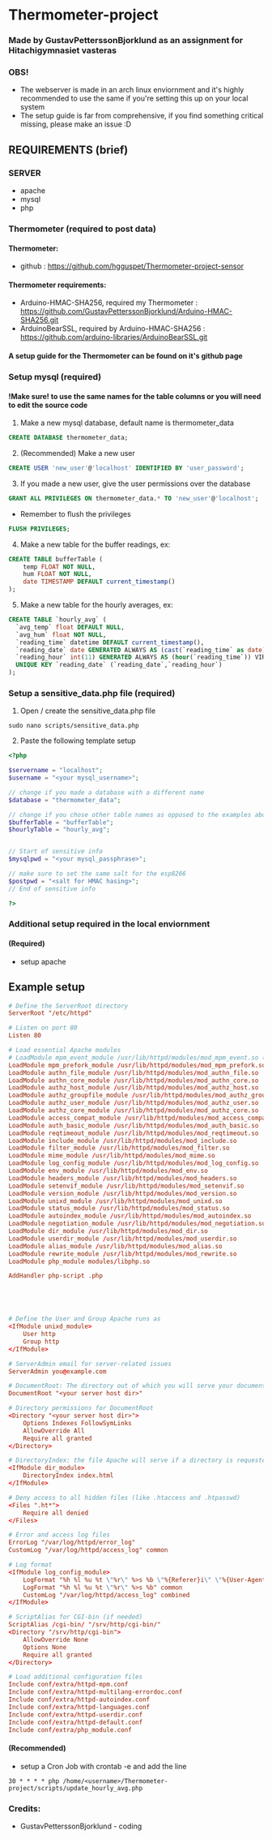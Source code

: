 # Thermometer-project
### Made by GustavPetterssonBjorklund as an assignment for Hitachigymnasiet vasteras

### OBS!
 - The webserver is made in an arch linux enviornment and it's highly recommended to use the same if you're setting this up on your local system
 - The setup guide is far from comprehensive, if you find something critical missing, please make an issue :D


## REQUIREMENTS (brief)
### SERVER
 - apache
 - mysql 
 - php
### Thermometer (required to post data)
#### Thermometer:
 - github : https://github.com/hgguspet/Thermometer-project-sensor
#### Thermometer requirements:
 - Arduino-HMAC-SHA256, required my Thermometer : https://github.com/GustavPetterssonBjorklund/Arduino-HMAC-SHA256.git
 - ArduinoBearSSL, required by Arduino-HMAC-SHA256 : https://github.com/arduino-libraries/ArduinoBearSSL.git
#### A setup guide for the Thermometer can be found on it's github page



### Setup mysql (required)
#### !Make sure! to use the same names for the table columns or you will need to edit the source code
1. Make a new mysql database, default name is thermometer_data
```sql
CREATE DATABASE thermometer_data;
```
2. (Recommended) Make a new user
```sql
CREATE USER 'new_user'@'localhost' IDENTIFIED BY 'user_password';
```
3. If you made a new user, give the user permissions over the database
```sql
GRANT ALL PRIVILEGES ON thermometer_data.* TO 'new_user'@'localhost';
```
 - Remember to flush the privileges
```sql
FLUSH PRIVILEGES;
```
4. Make a new table for the buffer readings, ex:
```sql
CREATE TABLE bufferTable (
    temp FLOAT NOT NULL,
    hum FLOAT NOT NULL,
    date TIMESTAMP DEFAULT current_timestamp()
);
```
5. Make a new table for the hourly averages, ex:
```sql
CREATE TABLE `hourly_avg` (
  `avg_temp` float DEFAULT NULL,
  `avg_hum` float NOT NULL,
  `reading_time` datetime DEFAULT current_timestamp(),
  `reading_date` date GENERATED ALWAYS AS (cast(`reading_time` as date)) VIRTUAL,
  `reading_hour` int(11) GENERATED ALWAYS AS (hour(`reading_time`)) VIRTUAL,
  UNIQUE KEY `reading_date` (`reading_date`,`reading_hour`)
);
```

### Setup a sensitive_data.php file (required)

1. Open / create the sensitive_data.php file
```terminal
sudo nano scripts/sensitive_data.php
```

2. Paste the following template setup
```php
<?php

$servername = "localhost";
$username = "<your mysql_username>";

// change if you made a database with a different name
$database = "thermometer_data";

// change if you chose other table names as opposed to the examples above
$bufferTable = "bufferTable";
$hourlyTable = "hourly_avg";


// Start of sensitive info
$mysqlpwd = "<your mysql_passphrase>";

// make sure to set the same salt for the esp8266
$postpwd = "<salt for HMAC hasing>";
// End of sensitive info

?>
```

### Additional setup required in the local enviornment
#### (Required)
 - setup apache

## Example setup
```conf
# Define the ServerRoot directory
ServerRoot "/etc/httpd"

# Listen on port 80
Listen 80

# Load essential Apache modules
# LoadModule mpm_event_module /usr/lib/httpd/modules/mod_mpm_event.so (breaks php)
LoadModule mpm_prefork_module /usr/lib/httpd/modules/mod_mpm_prefork.so
LoadModule authn_file_module /usr/lib/httpd/modules/mod_authn_file.so
LoadModule authn_core_module /usr/lib/httpd/modules/mod_authn_core.so
LoadModule authz_host_module /usr/lib/httpd/modules/mod_authz_host.so
LoadModule authz_groupfile_module /usr/lib/httpd/modules/mod_authz_groupfile.so
LoadModule authz_user_module /usr/lib/httpd/modules/mod_authz_user.so
LoadModule authz_core_module /usr/lib/httpd/modules/mod_authz_core.so
LoadModule access_compat_module /usr/lib/httpd/modules/mod_access_compat.so
LoadModule auth_basic_module /usr/lib/httpd/modules/mod_auth_basic.so
LoadModule reqtimeout_module /usr/lib/httpd/modules/mod_reqtimeout.so
LoadModule include_module /usr/lib/httpd/modules/mod_include.so
LoadModule filter_module /usr/lib/httpd/modules/mod_filter.so
LoadModule mime_module /usr/lib/httpd/modules/mod_mime.so
LoadModule log_config_module /usr/lib/httpd/modules/mod_log_config.so
LoadModule env_module /usr/lib/httpd/modules/mod_env.so
LoadModule headers_module /usr/lib/httpd/modules/mod_headers.so
LoadModule setenvif_module /usr/lib/httpd/modules/mod_setenvif.so
LoadModule version_module /usr/lib/httpd/modules/mod_version.so
LoadModule unixd_module /usr/lib/httpd/modules/mod_unixd.so
LoadModule status_module /usr/lib/httpd/modules/mod_status.so
LoadModule autoindex_module /usr/lib/httpd/modules/mod_autoindex.so
LoadModule negotiation_module /usr/lib/httpd/modules/mod_negotiation.so
LoadModule dir_module /usr/lib/httpd/modules/mod_dir.so
LoadModule userdir_module /usr/lib/httpd/modules/mod_userdir.so
LoadModule alias_module /usr/lib/httpd/modules/mod_alias.so
LoadModule rewrite_module /usr/lib/httpd/modules/mod_rewrite.so
LoadModule php_module modules/libphp.so

AddHandler php-script .php





# Define the User and Group Apache runs as
<IfModule unixd_module>
    User http
    Group http
</IfModule>

# ServerAdmin email for server-related issues
ServerAdmin you@example.com

# DocumentRoot: The directory out of which you will serve your documents
DocumentRoot "<your server host dir>"

# Directory permissions for DocumentRoot
<Directory "<your server host dir>">
    Options Indexes FollowSymLinks
    AllowOverride All
    Require all granted
</Directory>

# DirectoryIndex: the file Apache will serve if a directory is requested
<IfModule dir_module>
    DirectoryIndex index.html
</IfModule>

# Deny access to all hidden files (like .htaccess and .htpasswd)
<Files ".ht*">
    Require all denied
</Files>

# Error and access log files
ErrorLog "/var/log/httpd/error_log"
CustomLog "/var/log/httpd/access_log" common

# Log format
<IfModule log_config_module>
    LogFormat "%h %l %u %t \"%r\" %>s %b \"%{Referer}i\" \"%{User-Agent}i\"" combined
    LogFormat "%h %l %u %t \"%r\" %>s %b" common
    CustomLog "/var/log/httpd/access_log" combined
</IfModule>

# ScriptAlias for CGI-bin (if needed)
ScriptAlias /cgi-bin/ "/srv/http/cgi-bin/"
<Directory "/srv/http/cgi-bin">
    AllowOverride None
    Options None
    Require all granted
</Directory>

# Load additional configuration files
Include conf/extra/httpd-mpm.conf
Include conf/extra/httpd-multilang-errordoc.conf
Include conf/extra/httpd-autoindex.conf
Include conf/extra/httpd-languages.conf
Include conf/extra/httpd-userdir.conf
Include conf/extra/httpd-default.conf
Include conf/extra/php_module.conf
```

#### (Recommended)
 - setup a Cron Job with crontab -e and add the line 
```crontab
30 * * * * php /home/<username>/Thermometer-project/scripts/update_hourly_avg.php
```

 ### Credits:
 - GustavPetterssonBjorklund - coding

